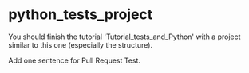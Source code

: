 # python_tests_project

You should finish the tutorial 'Tutorial_tests_and_Python' with a project similar to this one (especially the structure).

Add one sentence for Pull Request Test.
